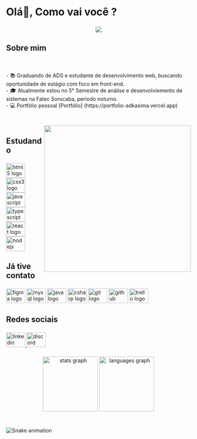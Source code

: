 <h1 align="left">Olá👋, Como vai você ?</h1>

###

<div align="center">
  <img src="https://profile-counter.glitch.me/adkasima/count.svg?"  />
</div>

###

<h2 align="left">Sobre mim</h2>

###

<br clear="both">

<p align="left">
  - 📚 Graduando de ADS e estudante de desenvolvimento web, buscando oportunidade de estágio com foco em front-end.<br>
  - 🎓 Atualmente estou no 5° Semestre de análise e desenvolviemento de sistemas na Fatec Sorocaba, período noturno.<br>
  - 💻 Portfólio pessoal [Portfólio] (https://portfolio-adkasima.vercel.app)
</p>

###

<br clear="both">

<img align="right" width="400" height="400" src="https://mir-s3-cdn-cf.behance.net/project_modules/max_1200/e378c6153175705.632affe892866.gif"  />

###

<h2 align="left">Estudando</h2>

###

<div align="left">
  <img src="https://cdn.jsdelivr.net/gh/devicons/devicon/icons/html5/html5-original.svg" height="40" width="52" alt="html5 logo"  />
  <img src="https://cdn.jsdelivr.net/gh/devicons/devicon/icons/css3/css3-original.svg" height="40" width="52" alt="css3 logo"  />
  <img src="https://cdn.jsdelivr.net/gh/devicons/devicon/icons/javascript/javascript-original.svg" height="40" width="52" alt="javascript logo"  />
  <img src="https://cdn.jsdelivr.net/gh/devicons/devicon/icons/typescript/typescript-original.svg" height="40" width="52" alt="typescript logo"  />
  <img src="https://cdn.jsdelivr.net/gh/devicons/devicon/icons/react/react-original.svg" height="40" width="52" alt="react logo"  />
  <img src="https://cdn.jsdelivr.net/gh/devicons/devicon/icons/nodejs/nodejs-original.svg" height="40" width="52" alt="nodejs logo"  />
</div>

###

<h2 align="left">Já tive contato</h2>

###

<div align="left">
  <img src="https://cdn.jsdelivr.net/gh/devicons/devicon/icons/figma/figma-original.svg" height="40" width="52" alt="figma logo"  />
  <img src="https://cdn.jsdelivr.net/gh/devicons/devicon/icons/mysql/mysql-original.svg" height="40" width="52" alt="mysql logo"  />
  <img src="https://cdn.jsdelivr.net/gh/devicons/devicon/icons/java/java-original.svg" height="40" width="52" alt="java logo"  />
  <img src="https://cdn.jsdelivr.net/gh/devicons/devicon/icons/csharp/csharp-original.svg" height="40" width="52" alt="csharp logo"  />
  <img src="https://cdn.jsdelivr.net/gh/devicons/devicon/icons/git/git-original.svg" height="40" width="52" alt="git logo"  />
  <img src="https://cdn.jsdelivr.net/gh/devicons/devicon/icons/github/github-original.svg" height="40" width="52" alt="github logo"  />
  <img src="https://cdn.jsdelivr.net/gh/devicons/devicon/icons/trello/trello-plain.svg" height="40" width="52" alt="trello logo"  />
</div>

###

<h2 align="left">Redes sociais</h2>

###

<div align="left">
  <a href="https://www.linkedin.com/in/adkasima/" target="_blank">
    <img src="https://raw.githubusercontent.com/maurodesouza/profile-readme-generator/master/src/assets/icons/social/linkedin/default.svg" width="52" height="40" alt="linkedin logo"  />
  </a>
  <a href="discordapp.com/users/180449075886424064" target="_blank">
    <img src="https://raw.githubusercontent.com/maurodesouza/profile-readme-generator/master/src/assets/icons/social/discord/default.svg" width="52" height="40" alt="discord logo"  />
  </a>
</div>

###

<div align="center">
  <img src="https://github-readme-stats.vercel.app/api?hide_title=false&hide_rank=false&show_icons=false&include_all_commits=true&count_private=true&disable_animations=false&theme=dracula&locale=en&hide_border=false&username=adkasima" height="150" alt="stats graph"  />
  <img src="https://github-readme-stats.vercel.app/api/top-langs?locale=en&hide_title=false&layout=compact&card_width=320&langs_count=6&theme=dracula&hide_border=false&username=adkasima" height="150" alt="languages graph"  />
</div>

###

<br clear="both">

<img src="https://raw.githubusercontent.com/adkasima/adkasima/blob/output/snake.svg" alt="Snake animation" />

###
